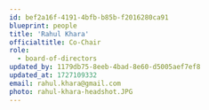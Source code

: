 ```yaml
---
id: bef2a16f-4191-4bfb-b85b-f2016280ca91
blueprint: people
title: 'Rahul Khara'
officialtitle: Co-Chair
role:
  - board-of-directors
updated_by: 1179db75-8eeb-4bad-8e60-d5005aef7ef8
updated_at: 1727109332
email: rahul.khara@gmail.com
photo: rahul-khara-headshot.JPG
---
```

